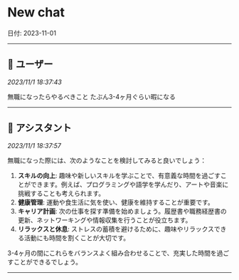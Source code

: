 # New chat

日付: 2023-11-01

---

## 👤 ユーザー
*2023/11/1 18:37:43*

無職になったらやるべきこと
たぶん3-4ヶ月ぐらい暇になる

---

## 🤖 アシスタント
*2023/11/1 18:37:57*

無職になった際には、次のようなことを検討してみると良いでしょう：

1. **スキルの向上**: 趣味や新しいスキルを学ぶことで、有意義な時間を過ごすことができます。例えば、プログラミングや語学を学んだり、アートや音楽に挑戦することも考えられます。
2. **健康管理**: 運動や食生活に気を使い、健康を維持することが重要です。
3. **キャリア計画**: 次の仕事を探す準備を始めましょう。履歴書や職務経歴書の更新、ネットワーキングや情報収集を行うことが役立ちます。
4. **リラックスと休息**: ストレスの蓄積を避けるために、趣味やリラックスできる活動にも時間を割くことが大切です。

3-4ヶ月の間にこれらをバランスよく組み合わせることで、充実した時間を過ごすことができるでしょう。

---
